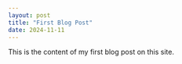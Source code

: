```yaml
---
layout: post
title: "First Blog Post"
date: 2024-11-11
---
```


This is the content of my first blog post on this site.
